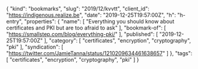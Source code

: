 {
  "kind": "bookmarks",
  "slug": "2019/12/kvvtt",
  "client_id": "https://indigenous.realize.be",
  "date": "2019-12-25T19:57:00Z",
  "h": "h-entry",
  "properties": {
    "name": [
      "Everything you should know about certificates and PKI but are too afraid to ask"
    ],
    "bookmark-of": [
      "https://smallstep.com/blog/everything-pki/"
    ],
    "published": [
      "2019-12-25T19:57:00Z"
    ],
    "category": [
      "certificates",
      "encryption",
      "cryptography",
      "pki"
    ],
    "syndication": [
      "https://twitter.com/JamieTanna/status/1210209634461638657"
    ]
  },
  "tags": [
    "certificates",
    "encryption",
    "cryptography",
    "pki"
  ]
}
